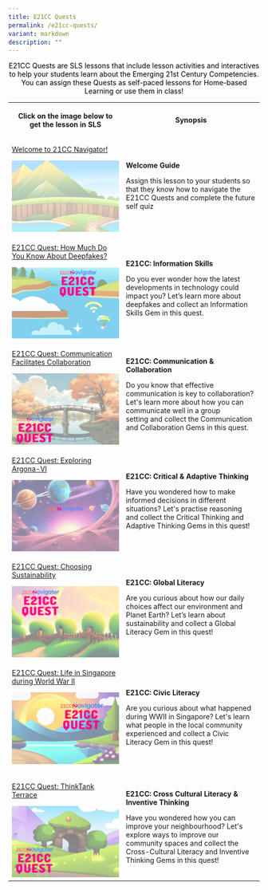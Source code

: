 ```yaml
---
title: E21CC Quests
permalink: /e21cc-quests/
variant: markdown
description: ""
---
```

<center><p style="color: black;">E21CC Quests are SLS lessons that include lesson activities and interactives to help your students learn about the Emerging 21st Century Competencies. You can assign these Quests as self-paced lessons for Home-based Learning or use them in class!</p></center>

<table style="minWidth: 50px">
<colgroup>
<col>
<col>
</colgroup>
<tbody>
<tr>
<th rowspan="1" colspan="1">
<p>Click on the image below to get the lesson in SLS</p>
</th>
<th rowspan="1" colspan="1">
<p>Synopsis</p>
</th>
</tr>
<tr>
<td rowspan="1" colspan="1">
<p><a href="https://go.gov.sg/21ccn-welcome" rel="noopener noreferrer nofollow" target="_blank">Welcome to 21CC Navigator!</a>
</p><a class="isomer-image-wrapper" href="https://go.gov.sg/21ccn-welcome"><img style="width: 100%" height="auto" width="100%" alt="" src="/images/quest_welcome.gif"></a>
</td>
<td rowspan="1" colspan="1">
<p><strong>Welcome Guide</strong>
</p>
<p>Assign this lesson to your students so that they know how to navigate
the E21CC Quests and complete the future self quiz</p>
<p></p>
</td>
</tr>
<tr>
<td rowspan="1" colspan="1">
<p><a href="https://go.gov.sg/21ccn-informationskills" rel="noopener noreferrer nofollow" target="_blank">E21CC Quest: How Much Do You Know About Deepfakes?</a>
</p><a class="isomer-image-wrapper" href="https://go.gov.sg/21ccn-informationskills"><img style="width: 100%" height="auto" width="100%" alt="" src="/images/21CC Navigator/21CCN_info_deepfake.gif"></a>
</td>
<td rowspan="1" colspan="1">
<p><strong>E21CC: Information Skills</strong>
</p>
<p>Do you ever wonder how the latest developments in technology could impact
you? Let’s learn more about deepfakes and collect an Information Skills
Gem in this quest.</p>
</td>
</tr>
<tr>
<td rowspan="1" colspan="1">
<p><a href="https://go.gov.sg/21ccn-commcollab" rel="noopener noreferrer nofollow" target="_blank">E21CC Quest: Communication Facilitates Collaboration</a>
</p><a class="isomer-image-wrapper" href="https://go.gov.sg/21ccn-commcollab"><img style="width: 100%" height="auto" width="100%" alt="" src="/images/21CC Navigator/21CCN_commcollab.gif"></a>
</td>
<td rowspan="1" colspan="1">
<p><strong>E21CC: Communication &amp; Collaboration</strong>
</p>
<p>Do you know that effective communication is key to collaboration? Let's
learn more about how you can communicate well in a group setting&nbsp;and
collect the Communication and Collaboration Gems in this quest.</p>
</td>
</tr>
<tr>
<td rowspan="1" colspan="1">
<p><a href="https://go.gov.sg/21ccn-criticaladaptive" rel="noopener noreferrer nofollow" target="_blank">E21CC Quest: Exploring Argona-VI</a>
</p><a class="isomer-image-wrapper" href="https://go.gov.sg/21ccn-criticaladaptive"><img style="width: 100%" height="auto" width="100%" alt="" src="/images/21CC Navigator/21CCN_criticaladaptive.gif"></a>
</td>
<td rowspan="1" colspan="1">
<p><strong>E21CC: Critical &amp; Adaptive Thinking</strong>
</p>
<p>Have you wondered how to make informed decisions in different situations?
Let's practise reasoning and collect the Critical Thinking and Adaptive
Thinking Gems in this quest!</p>
</td>
</tr>
<tr>
<td rowspan="1" colspan="1">
<p><a href="https://go.gov.sg/21ccn-globalliteracy" rel="noopener noreferrer nofollow" target="_blank">E21CC Quest: Choosing Sustainability</a>
</p><a class="isomer-image-wrapper" href="https://go.gov.sg/21ccn-globalliteracy"><img style="width: 100%" height="auto" width="100%" alt="" src="/images/21CC Navigator/21CCN_global.gif"></a>
</td>
<td rowspan="1" colspan="1">
<p><strong>E21CC: Global Literacy</strong>
</p>
<p>Are you curious about how our daily choices affect our environment and
Planet Earth? Let’s learn about sustainability and collect a Global Literacy
Gem in this quest!</p>
</td>
</tr>
<tr>
<td rowspan="1" colspan="1">
<p><a href="https://go.gov.sg/21ccn-civicliteracy" rel="noopener noreferrer nofollow" target="_blank">E21CC Quest: Life in Singapore during World War II</a>
</p>
<p></p><a class="isomer-image-wrapper" href="https://go.gov.sg/21ccn-civicliteracy"><img style="width: 100%" height="auto" width="100%" alt="" src="/images/21CC Navigator/21CCN_civic.gif"></a>
<p></p>
</td>
<td rowspan="1" colspan="1">
<p><strong>E21CC: Civic Literacy</strong>
</p>
<p>Are you curious about what happened during WWII in Singapore? Let's learn
what people in the local community experienced and collect a Civic Literacy
Gem in this quest!</p>
<p></p>
</td>
</tr>
<tr>
<td rowspan="1" colspan="1">
<p><a href="https://go.gov.sg/crossculturalinventive" rel="noopener noreferrer nofollow" target="_blank">E21CC Quest: ThinkTank Terrace</a>
</p><a class="isomer-image-wrapper" href="https://go.gov.sg/crossculturalinventive"><img style="width: 100%" height="auto" width="100%" alt="" src="/images/21CCN_crosscultural.gif"></a>
</td>
<td rowspan="1" colspan="1">
<p><strong>E21CC: Cross Cultural Literacy &amp; Inventive Thinking</strong>
</p>
<p>Have you wondered how you can improve your neighbourhood? Let's explore
ways to improve our community spaces and collect the Cross-Cultural Literacy
and Inventive Thinking Gems in this quest!</p>
</td>
</tr>
</tbody>
</table>
<p></p>